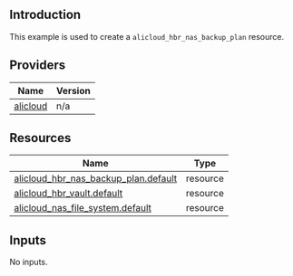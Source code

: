 <!-- BEGIN_TF_DOCS -->
## Introduction

This example is used to create a `alicloud_hbr_nas_backup_plan` resource.

## Providers

| Name | Version |
|------|---------|
| <a name="provider_alicloud"></a> [alicloud](#provider\_alicloud) | n/a |

## Resources

| Name | Type |
|------|------|
| [alicloud_hbr_nas_backup_plan.default](https://registry.terraform.io/providers/aliyun/alicloud/latest/docs/resources/hbr_nas_backup_plan) | resource |
| [alicloud_hbr_vault.default](https://registry.terraform.io/providers/aliyun/alicloud/latest/docs/resources/hbr_vault) | resource |
| [alicloud_nas_file_system.default](https://registry.terraform.io/providers/aliyun/alicloud/latest/docs/resources/nas_file_system) | resource |

## Inputs

No inputs.
<!-- END_TF_DOCS -->    